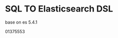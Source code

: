 SQL TO Elasticsearch DSL
=========================================================
base on es 5.4.1

01375553